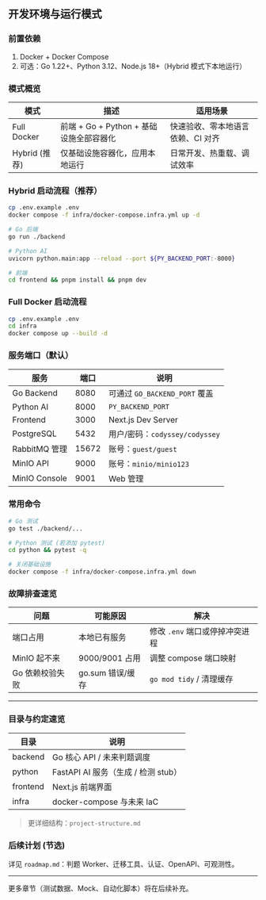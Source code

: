 ## 开发环境与运行模式

### 前置依赖

1. Docker + Docker Compose
2. 可选：Go 1.22+、Python 3.12、Node.js 18+（Hybrid 模式下本地运行）

### 模式概览

| 模式 | 描述 | 适用场景 |
| ---- | ---- | -------- |
| Full Docker | 前端 + Go + Python + 基础设施全部容器化 | 快速验收、零本地语言依赖、CI 对齐 |
| Hybrid (推荐) | 仅基础设施容器化，应用本地运行 | 日常开发、热重载、调试效率 |

### Hybrid 启动流程（推荐）
```bash
cp .env.example .env
docker compose -f infra/docker-compose.infra.yml up -d

# Go 后端
go run ./backend

# Python AI
uvicorn python.main:app --reload --port ${PY_BACKEND_PORT:-8000}

# 前端
cd frontend && pnpm install && pnpm dev
```

### Full Docker 启动流程
```bash
cp .env.example .env
cd infra
docker compose up --build -d
```

### 服务端口（默认）

| 服务 | 端口 | 说明 |
| ---- | ---- | ---- |
| Go Backend | 8080 | 可通过 `GO_BACKEND_PORT` 覆盖 |
| Python AI | 8000 | `PY_BACKEND_PORT` |
| Frontend | 3000 | Next.js Dev Server |
| PostgreSQL | 5432 | 用户/密码：`codyssey/codyssey` |
| RabbitMQ 管理 | 15672 | 账号：`guest/guest` |
| MinIO API | 9000 | 账号：`minio/minio123` |
| MinIO Console | 9001 | Web 管理 |

### 常用命令
```bash
# Go 测试
go test ./backend/...

# Python 测试 (若添加 pytest)
cd python && pytest -q

# 关闭基础设施
docker compose -f infra/docker-compose.infra.yml down
```

### 故障排查速览
| 问题 | 可能原因 | 解决 |
| ---- | -------- | ---- |
| 端口占用 | 本地已有服务 | 修改 `.env` 端口或停掉冲突进程 |
| MinIO 起不来 | 9000/9001 占用 | 调整 compose 端口映射 |
| Go 依赖校验失败 | go.sum 错误/缓存 | `go mod tidy` / 清理缓存 |

---
### 目录与约定速览

| 目录 | 说明 |
| ---- | ---- |
| backend | Go 核心 API / 未来判题调度 |
| python | FastAPI AI 服务（生成 / 检测 stub） |
| frontend | Next.js 前端界面 |
| infra | docker-compose 与未来 IaC |

> 更详细结构：`project-structure.md`

### 后续计划 (节选)
详见 `roadmap.md`：判题 Worker、迁移工具、认证、OpenAPI、可观测性。

---
更多章节（测试数据、Mock、自动化脚本）将在后续补充。

